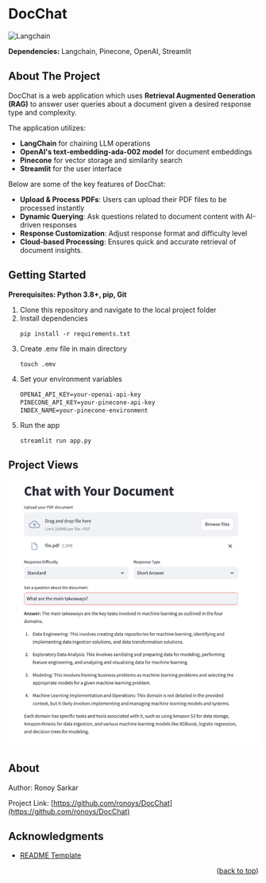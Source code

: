 # DocChat

<!-- Improved compatibility of back to top link: See: https://github.com/othneildrew/Best-README-Template/pull/73 -->
<a name="readme-top"></a>
<!--
*** Thanks for checking out the Best-README-Template. If you have a suggestion
*** that would make this better, please fork the repo and create a pull request
*** or simply open an issue with the tag "enhancement".
*** Don't forget to give the project a star!
*** Thanks again! Now go create something AMAZING! :D
-->

  
</div>

![Langchain][Langchain1]

<b>Dependencies:</b> Langchain, Pinecone, OpenAI, Streamlit

<!-- ABOUT THE PROJECT -->
## About The Project

DocChat is a web application which uses **Retrieval Augmented Generation (RAG)** to answer user queries about a document given a desired response type and complexity.

The application utilizes:
- **LangChain** for chaining LLM operations
- **OpenAI's text-embedding-ada-002 model** for document embeddings
- **Pinecone** for vector storage and similarity search
- **Streamlit** for the user interface

Below are some of the key features of DocChat:

- **Upload & Process PDFs**: Users can upload their PDF files to be processed instantly
- **Dynamic Querying**: Ask questions related to document content with AI-driven responses
- **Response Customization**: Adjust response format and difficulty level
- **Cloud-based Processing**: Ensures quick and accurate retrieval of document insights.

<!-- GETTING STARTED -->
## Getting Started

**Prerequisites: Python 3.8+, pip, Git**

1. Clone this repository and navigate to the local project folder
2. Install dependencies
   ```
   pip install -r requirements.txt
   ```
3. Create .env file in main directory
   ```
   touch .emv
   ```
4. Set your environment variables
   ```
   OPENAI_API_KEY=your-openai-api-key
   PINECONE_API_KEY=your-pinecone-api-key
   INDEX_NAME=your-pinecone-environment
   ```
5. Run the app
   ```
   streamlit run app.py
   ```
   
<!-- CONTRIBUTING -->
## Project Views

<img src="views/image1.png" alt="main"  width="auto" height="auto">



<!-- CONTACT -->
## About

Author: Ronoy Sarkar

Project Link: [https://github.com/ronoys/DocChat](https://github.com/ronoys/DocChat)


<!-- ACKNOWLEDGMENTS -->
## Acknowledgments


* [README Template](https://github.com/othneildrew/Best-README-Template/blob/master/BLANK_README.md)


<p align="right">(<a href="#readme-top">back to top</a>)</p>



[Langchain1]: https://img.shields.io/badge/LangChain-0050EF?style=for-the-badge&logo=LangChain&logoColor=white


